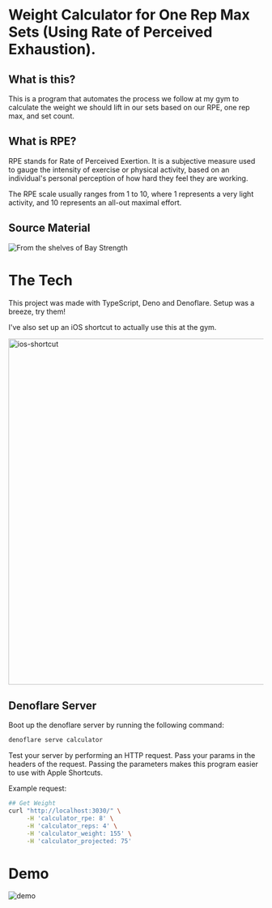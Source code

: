 # Weight Calculator for One Rep Max Sets (Using Rate of Perceived Exhaustion).

## What is this?

This is a program that automates the process we follow at my gym to calculate the weight we should lift in our sets based on our RPE, one rep max, and set count.

## What is RPE?

RPE stands for Rate of Perceived Exertion. It is a subjective measure used to gauge the intensity of exercise or physical activity, based on an individual's personal perception of how hard they feel they are working.

The RPE scale usually ranges from 1 to 10, where 1 represents a very light activity, and 10 represents an all-out maximal effort.

## Source Material

![From the shelves of Bay Strength](https://user-images.githubusercontent.com/316711/222936830-4f8e3b03-2abd-4873-bda4-5355fa054273.png "The Original Chart")

# The Tech

This project was made with TypeScript, Deno and Denoflare. Setup was a breeze, try them!

I've also set up an iOS shortcut to actually use this at the gym.

<img width="683" alt="ios-shortcut" src="https://user-images.githubusercontent.com/316711/223001549-f9bb07df-e96d-4283-abf7-886ed7d02c57.png">

## Denoflare Server

Boot up the denoflare server by running the following command:

```sh
denoflare serve calculator
```

Test your server by performing an HTTP request. Pass your params in the headers of the request.
Passing the parameters makes this program easier to use with Apple Shortcuts.

Example request:

```sh
## Get Weight
curl "http://localhost:3030/" \
     -H 'calculator_rpe: 8' \
     -H 'calculator_reps: 4' \
     -H 'calculator_weight: 155' \
     -H 'calculator_projected: 75'
```

# Demo

![demo](https://user-images.githubusercontent.com/316711/223004037-64ec2fc5-8009-463f-babc-5f78718ebd8c.gif)
